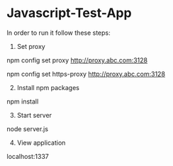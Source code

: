 # Javascript-Test-App
In order to run it follow these steps:

1. Set proxy

npm config set proxy http://proxy.abc.com:3128 

npm config set https-proxy http://proxy.abc.com:3128

2. Install npm packages

npm install

3. Start server

node server.js

4. View application

localhost:1337

